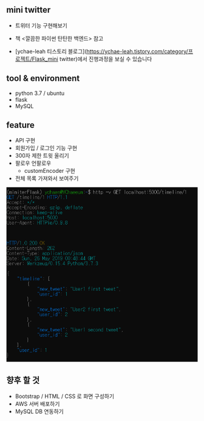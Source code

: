 ## mini twitter

- 트위터 기능 구현해보기
- 책 <깔끔한 파이썬 탄탄한 백엔드>  참고

- [ychae-leah 티스토리 블로그](https://ychae-leah.tistory.com/category/프로젝트/Flask_mini twitter)에서 진행과정을 보실 수 있습니다



## tool & environment

- python 3.7  / ubuntu
- flask
- MySQL



## feature

- API 구현
- 회원가입 / 로그인 기능 구현
- 300자 제한 트윗 올리기
- 팔로우 언팔로우
  - customEncoder 구현
- 전체 목록 가져와서 보여주기



![twit](./img/twit-6.png)



## 향후 할 것

- Bootstrap / HTML / CSS 로 화면 구성하기
- AWS 서버 배포하기
- MySQL DB 연동하기

